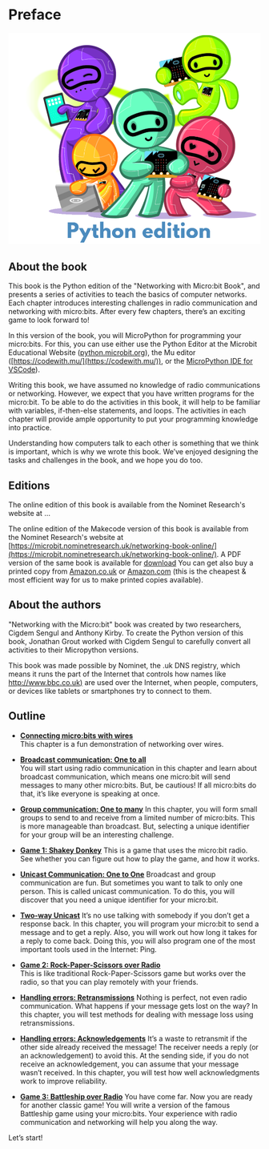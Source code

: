 Preface
=======

![Cover image](cover/cover_python.png)

About the book
------------------------------------

This book is the Python edition of the "Networking with Micro:bit Book", 
and presents a series of activities to teach the basics of computer networks. 
Each chapter introduces interesting challenges in radio communication and networking with micro:bits.
After every few chapters, there’s an exciting game to look forward to!

In this version of the book, you will MicroPython for programming your micro:bits. For
this, you can use either use the  Python Editor at the Microbit Educational Website 
([python.microbit.org](https://python.microbit.org/)), the Mu editor
([https://codewith.mu/](https://codewith.mu/)), or the [MicroPython IDE for
VSCode](https://marketplace.visualstudio.com/items?itemName=dphans.micropython-ide-vscode)).

Writing this book, we have assumed no knowledge of radio communications or networking. 
However, we expect that you have written programs for the micro:bit. To be able to do the activities in
this book, it will help to be familiar with variables, if-then-else statements, and loops. 
The activities in each chapter will provide ample opportunity to put your programming knowledge into practice.

Understanding how computers talk to each other is something that we think is important, 
which is why we wrote this book. We’ve enjoyed designing the tasks and challenges in the book, and we hope you do too.

Editions
--------

The online edition of this book is available from the Nominet Research's website at ...

The online edition of the Makecode version of this book is available from the Nominet Research's website at [https://microbit.nominetresearch.uk/networking-book-online/](https://microbit.nominetresearch.uk/networking-book-online/).
A PDF version of the same book is available for [download](https://microbit.nominetresearch.uk/networking-book-pdf/networking_with_the_microbit.pdf)
You can get also buy a printed copy from [Amazon.co.uk](https://www.amazon.co.uk/Networking-micro-bit-Anthony-Kirby/dp/1973396769) or [Amazon.com](https://www.amazon.com/Networking-micro-bit-Anthony-Kirby/dp/1973396769) (this is the cheapest & most efficient way for us to make printed copies available).

About the authors
-----------------

"Networking with the Micro:bit" book was created by two researchers, Cigdem Sengul and Anthony Kirby.
To create the Python version of this book, Jonathan Grout worked with Cigdem Sengul to carefully convert all activities to their 
Micropython versions. 
  
This book was made possible by Nominet, the .uk DNS registry, which means it runs the part of the Internet that controls how names like
[http://www.bbc.co.uk)](http://www.bbc.co.uk) are used over the Internet, when people, computers, or devices like tablets or smartphones try to connect to them.

Outline
-------

- [**Connecting micro:bits with wires**](wiredcommunication/wiredcommunication.md)  
    This chapter is a fun demonstration of networking over wires.

- [**Broadcast communication: One to all**](broadcast/broadcast.md)  
    You will start using radio communication in this chapter and learn about broadcast communication, which means one micro:bit will send messages to many other micro:bits. But, be
    cautious! If all micro:bits do that, it’s like everyone is speaking at once.

- [**Group communication: One to many**](groupcommunication/groupcommunication.md)
    In this chapter, you will form small groups to send to and receive from a limited number of micro:bits. This is more
    manageable than broadcast. But, selecting a unique identifier for your group will be an interesting challenge.

- [**Game 1: Shakey Donkey**](shakeydonkey/shakeydonkey.md)
    This is a game that uses the micro:bit radio. See whether you can figure out how to play the game, and how it works.

- [**Unicast Communication: One to One**](unicast/unicast.md)
    Broadcast and group communication are fun. But sometimes you want to talk to only one person. This is called unicast communication. To do this, you will discover that you need a unique identifier
    for your micro:bit.

- [**Two-way Unicast**](twowayunicast/twowayunicast.md)
    It’s no use talking with somebody if you don’t get a response back. In this chapter, you will program your micro:bit to send a message and to get a reply. Also, you will work out how long it takes for a reply to come back. Doing this, you will also program one of the most important tools used in the
    Internet: Ping.

- [**Game 2: Rock-Paper-Scissors over Radio**](rockpaperscissors/rockpaperscissors.md)  
    This is like traditional Rock-Paper-Scissors game but works over the radio, so that you can play remotely with your friends.

- [**Handling errors: Retransmissions**](retransmissions/retransmissions.md)
    Nothing is perfect, not even radio communication. What happens if
    your message gets lost on the way? In this chapter, you will test
    methods for dealing with message loss using retransmissions.

- [**Handling errors: Acknowledgements**](acknowledgements/acknowledgements.md)
    It’s a waste to retransmit if the other side already received the message! The receiver needs a reply (or an acknowledgement) to avoid this. At the sending side, if you do not receive an acknowledgement, you can assume that your message wasn’t received. In this chapter, you will test
    how well acknowledgments work to improve reliability.

- [**Game 3: Battleship over Radio**](battleship/battleship.md)
    You have come far. Now you are ready for another classic game!
    You will write a version of the famous Battleship game using
    your micro:bits. Your experience with radio communication and
    networking will help you along the way.

Let’s start!
